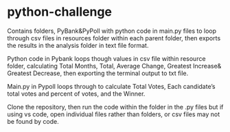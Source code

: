 # python-challenge
Contains folders, PyBank&PyPoll with python code in main.py files to loop through csv files in resources folder within each parent folder, then exports the results in the analysis folder in text file format.

Python code in Pybank loops though values in csv file within resource folder, calculating Total Months, Total, Average Change, Greatest Increase& Greatest Decrease, then exporting the terminal output to txt file.

Main.py in Pypoll loops through to calculate Total Votes, Each candidate’s total votes and percent of votes, and the Winner.

Clone the repository, then run the code within the folder in the .py files but if using vs code, open individual files rather than folders, or csv files may not be found by code.

